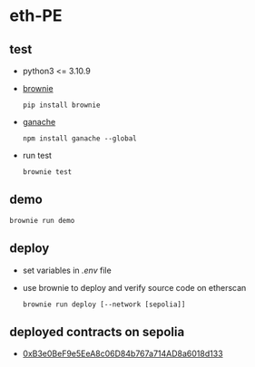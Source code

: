 # eth-PE

## test
- python3 <= 3.10.9
- [brownie](https://eth-brownie.readthedocs.io/en/stable/index.html)
  ```shell
  pip install brownie
  ```

- [ganache](https://github.com/trufflesuite/ganache)
  ```shell
  npm install ganache --global
  ```

- run test
  ```shell
  brownie test
  ```

## demo
```shell
brownie run demo
```

## deploy
- set variables in _.env_ file

- use brownie to deploy and verify source code on etherscan
  ```shell
  brownie run deploy [--network [sepolia]]
  ```

## deployed contracts on sepolia
- [0xB3e0BeF9e5EeA8c06D84b767a714AD8a6018d133](https://sepolia.etherscan.io/address/0xB3e0BeF9e5EeA8c06D84b767a714AD8a6018d133#code)
